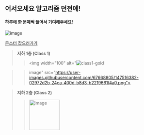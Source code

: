 
## 어서오세요 알고리즘 던전에!

#### 하루에 한 문제씩 풀어서 기여해주세요!

![image](https://user-images.githubusercontent.com/67668805/148708478-590e69a2-8822-41c7-ad55-8cdf742d2f3c.png)



[몬스터 잡으러가기](https://solved.ac/class)  

> **지하 1층 (Class 1)**
> > <img width="100" alt="![class1-gold](https://user-images.githubusercontent.com/67668805/154790453-4472b0dd-f1de-4569-aca4-e8b177daad2e.png)

  > > image" src="https://user-images.githubusercontent.com/67668805/147516382-02972d2b-24ea-400d-b8d3-b2219661f4a0.png">

> **지하 2층 (Class 2)**
> > <img width="100" alt="image" src="https://user-images.githubusercontent.com/67668805/147516594-ca9461c3-2616-45a9-8374-23e29973995b.png">
